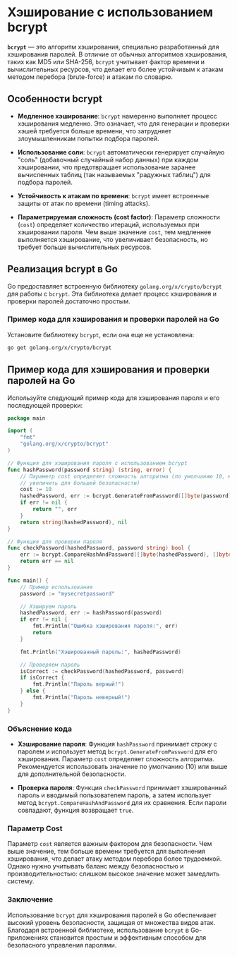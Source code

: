 # Хэширование с использованием bcrypt

**`bcrypt`** — это алгоритм хэширования, специально разработанный для хэширования
паролей. В отличие от обычных алгоритмов хэширования, таких как MD5 или SHA-256, 
`bcrypt` учитывает фактор времени и вычислительных ресурсов, что делает его более
устойчивым к атакам методом перебора (brute-force) и атакам по словарю.

## Особенности bcrypt

- **Медленное хэширование**: `bcrypt` намеренно выполняет процесс хэширования 
медленно. Это означает, что для генерации и проверки хэшей требуется больше времени,
что затрудняет злоумышленникам попытки подбора паролей.

- **Использование соли**: `bcrypt` автоматически генерирует случайную "соль" 
(добавочный случайный набор данных) при каждом хэшировании, что предотвращает
использование заранее вычисленных таблиц (так называемых "радужных таблиц") для
подбора паролей.

- **Устойчивость к атакам по времени**: `bcrypt` имеет встроенные защиты от атак 
по времени (timing attacks).

- **Параметрируемая сложность (cost factor)**: Параметр сложности (`cost`) 
определяет количество итераций, используемых при хэшировании пароля. Чем выше 
значение `cost`, тем медленнее выполняется хэширование, что увеличивает 
безопасность, но требует больше вычислительных ресурсов.

## Реализация bcrypt в Go

Go предоставляет встроенную библиотеку `golang.org/x/crypto/bcrypt` для работы с
`bcrypt`. Эта библиотека делает процесс хэширования и проверки паролей достаточно 
простым.

### Пример кода для хэширования и проверки паролей на Go

Установите библиотеку `bcrypt`, если она еще не установлена:

```bash
go get golang.org/x/crypto/bcrypt
```

## Пример кода для хэширования и проверки паролей на Go

Используйте следующий пример кода для хэширования пароля и его последующей проверки:

```go
package main

import (
	"fmt"
	"golang.org/x/crypto/bcrypt"
)

// Функция для хэширования пароля с использованием bcrypt
func hashPassword(password string) (string, error) {
	// Параметр cost определяет сложность алгоритма (по умолчанию 10, можно 
	// увеличить для большей безопасности)
	cost := 10
	hashedPassword, err := bcrypt.GenerateFromPassword([]byte(password), cost)
	if err != nil {
		return "", err
	}
	return string(hashedPassword), nil
}

// Функция для проверки пароля
func checkPassword(hashedPassword, password string) bool {
	err := bcrypt.CompareHashAndPassword([]byte(hashedPassword), []byte(password))
	return err == nil
}

func main() {
	// Пример использования
	password := "mysecretpassword"

	// Хэшируем пароль
	hashedPassword, err := hashPassword(password)
	if err != nil {
		fmt.Println("Ошибка хэширования пароля:", err)
		return
	}

	fmt.Println("Хэшированный пароль:", hashedPassword)

	// Проверяем пароль
	isCorrect := checkPassword(hashedPassword, password)
	if isCorrect {
		fmt.Println("Пароль верный!")
	} else {
		fmt.Println("Пароль неверный!")
	}
}
```

### Объяснение кода

- **Хэширование пароля**: Функция `hashPassword` принимает строку с паролем и 
использует метод `bcrypt.GenerateFromPassword` для его хэширования. Параметр
`cost` определяет сложность алгоритма. Рекомендуется использовать значение по 
умолчанию (10) или выше для дополнительной безопасности.

- **Проверка пароля**: Функция `checkPassword` принимает хэшированный пароль и 
вводимый пользователем пароль, а затем использует метод 
`bcrypt.CompareHashAndPassword` для их сравнения. Если пароли совпадают,
функция возвращает `true`.

### Параметр Cost

Параметр `cost` является важным фактором для безопасности. Чем выше значение,
тем больше времени требуется для выполнения хэширования, что делает атаку 
методом перебора более трудоемкой. Однако нужно учитывать баланс между 
безопасностью и производительностью: слишком высокое значение может замедлить
систему.

### Заключение

Использование `bcrypt` для хэширования паролей в Go обеспечивает высокий уровень 
безопасности, защищая от множества видов атак. Благодаря встроенной библиотеке,
использование `bcrypt` в Go-приложениях становится простым и эффективным способом
для безопасного управления паролями.
